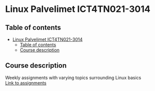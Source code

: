 # Linux Palvelimet ICT4TN021-3014
## Table of contents
- [Linux Palvelimet ICT4TN021-3014](#linux-palvelimet-ict4tn021-3014)
  - [Table of contents](#table-of-contents)
  - [Course description](#course-description)
## Course description
Weekly assignments with varying topics surrounding Linux basics
<br>[Link to assignments](http://terokarvinen.com/2020/linux-palvelimet-2021-alkukevat-kurssi-ict4tn021-3014/#laksyt)
